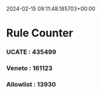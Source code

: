 2024-02-15 09:11:48.185703+00:00
# Rule Counter 
 ### UCATE : 435499

 ### Veneto : 161123

 ### Allowlist : 13930